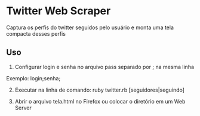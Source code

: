 # Twitter Web Scraper

Captura os perfis do twitter seguidos pelo usuário e monta uma tela compacta desses perfis

## Uso

1) Configurar login e senha no arquivo pass separado por ; na mesma linha

Exemplo: login;senha;

2) Executar na linha de comando: ruby twitter.rb [seguidores|seguindo]

3) Abrir o arquivo tela.html no Firefox ou colocar o diretório em um Web Server
